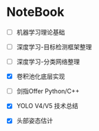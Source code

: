 # NoteBook

- [ ] 机器学习理论基础


- [ ] 深度学习-目标检测框架整理
- [ ] 深度学习-分类网络整理
- [x] 卷积池化底层实现
- [ ] 剑指Offer Python/C++
- [x] YOLO V4/V5 技术总结 
- [x] 头部姿态估计





